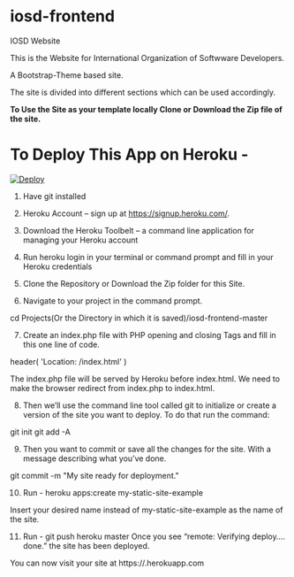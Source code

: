 # iosd-frontend
IOSD Website 

This is the Website for International Organization of Softwware Developers.

A Bootstrap-Theme based site.

The site is divided into different sections which can be used accordingly.


<strong>To Use the Site as your template locally Clone or Download the Zip file of the site.</strong>




<h1>To Deploy This App on Heroku -</h1> 

[![Deploy](https://www.herokucdn.com/deploy/button.svg)](https://heroku.com/deploy)


1) Have git installed

2) Heroku Account – sign up at https://signup.heroku.com/.

3) Download the Heroku Toolbelt – a command line application for managing your Heroku account

4) Run heroku login in your terminal or command prompt and fill in your Heroku credentials

5) Clone the Repository or Download the Zip folder for this Site.

6) Navigate to your project in the command prompt.

cd Projects(Or the Directory in which it is saved)/iosd-frontend-master

7) Create an index.php file with PHP opening and closing Tags and fill in this one line of code.

  header( 'Location: /index.html' ) 

The index.php file will be served by Heroku before index.html. We need to make the browser redirect from index.php to index.html.

8) Then we’ll use the command line tool called git to initialize or create a version of the site you want to deploy. To do that run the command:

git init
git add -A

9) Then you want to commit or save all the changes for the site. With a message describing what you’ve done.

git commit -m "My site ready for deployment."

10) Run - heroku apps:create my-static-site-example

Insert your desired name instead of my-static-site-example as the name of the site.

11) Run - git push heroku master
Once you see “remote: Verifying deploy…. done.” the site has been deployed.

You can now visit your site at https://<whatever-name-you-selected>.herokuapp.com 


